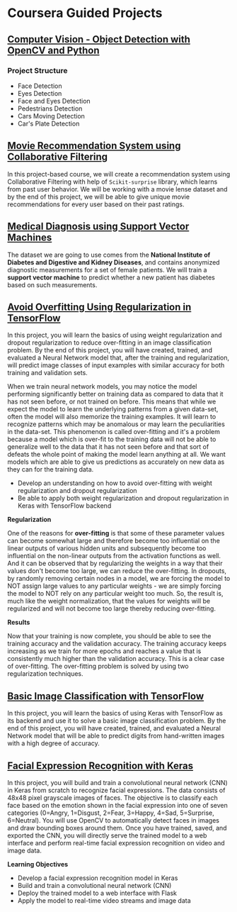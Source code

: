 # **Coursera Guided Projects**

## [Computer Vision - Object Detection with OpenCV and Python](https://github.com/shejz/Coursera-guided-projects/tree/master/Computer%20Vision%20-%20Object%20Detection%20with%20OpenCV%20and%20Python)

### **Project Structure**
- Face Detection
- Eyes Detection
- Face and Eyes Detection
- Pedestrians Detection
- Cars Moving Detection
- Car's Plate Detection

## [Movie Recommendation System using Collaborative Filtering](https://github.com/shejz/Coursera-guided-projects/tree/master/Movie%20Recommendation%20System%20using%20Collaborative%20Filtering)
In this project-based course, we will create a recommendation system using Collaborative Filtering with help of `Scikit-surprise` library, which learns from past user behavior. We will be working with a movie lense dataset and by the end of this project, we will be able to give unique movie recommendations for every user based on their past ratings.

## [Medical Diagnosis using Support Vector Machines](https://github.com/shejz/Coursera-guided-projects/tree/master/Medical%20Diagnosis%20using%20Support%20Vector%20Machines)
The dataset we are going to use comes from the **National Institute of Diabetes and Digestive and Kidney Diseases**, and contains anonymized diagnostic measurements for a set of female patients.  We will train a **support vector machine** to predict whether a new patient has diabetes based on such measurements.

## [Avoid Overfitting Using Regularization in TensorFlow](https://github.com/shejz/Coursera-guided-projects/tree/master/Avoid%20Overfitting%20Using%20Regularization%20in%20TensorFlow)
In this project, you will learn the basics of using weight regularization and dropout regularization to reduce over-fitting in an image classification problem. By the end of this project, you will have created, trained, and evaluated a Neural Network model that, after the training and regularization, will predict image classes of input examples with similar accuracy for both training and validation sets.

When we train neural network models, you may notice the model performing significantly better on training data as compared to data that it has not seen before, or not trained on before. This means that while we expect the model to learn the underlying patterns from a given data-set, often the model will also memorize the training examples. It will learn to recognize patterns which may be anomalous or may learn the peculiarities in the data-set. This phenomenon is called over-fitting and it's a problem because a model which is over-fit to the training data will not be able to generalize well to the data that it has not seen before and that sort of defeats the whole point of making the model learn anything at all. We want models which are able to give us predictions as accurately on new data as they can for the training data.

- Develop an understanding on how to avoid over-fitting with weight regularization and dropout regularization
- Be able to apply both weight regularization and dropout regularization in Keras with TensorFlow backend

**Regularization**

One of the reasons for **over-fitting** is that some of these parameter values can become somewhat large and therefore become too influential on the linear outputs of various hidden units and subsequently become too influential on the non-linear outputs from the activation functions as well. And it can be observed that by regularizing the weights in a way that their values don't become too large, we can reduce the over-fitting. In dropouts, by randomly removing certain nodes in a model, we are forcing the model to NOT assign large values to any particular weights - we are simply forcing the model to NOT rely on any particular weight too much. So, the result is, much like the weight normalization, that the values for weights will be regularized and will not become too large thereby reducing over-fitting.

**Results**

Now that your training is now complete, you should be able to see the training accuracy and the validation accuracy. The training accuracy keeps increasing as we train for more epochs and reaches a value that is consistently much higher than the validation accuracy. This is a clear case of over-fitting. The over-fitting problem is solved by using two regularization techniques.

## [Basic Image Classification with TensorFlow](https://github.com/shejz/Coursera-guided-projects/tree/master/Basic%20Image%20Classification%20with%20TensorFlow)
In this project, you will learn the basics of using Keras with TensorFlow as its backend and use it to solve a basic image classification problem. By the end of this project, you will have created, trained, and evaluated a Neural Network model that will be able to predict digits from hand-written images with a high degree of accuracy. 

## [Facial Expression Recognition with Keras](https://github.com/shejz/Coursera-guided-projects/tree/master/Facial%20Recognition%20with%20Keras)
In this project, you will build and train a convolutional neural network (CNN) in Keras from scratch to recognize facial expressions. The data consists of 48x48 pixel grayscale images of faces. The objective is to classify each face based on the emotion shown in the facial expression into one of seven categories (0=Angry, 1=Disgust, 2=Fear, 3=Happy, 4=Sad, 5=Surprise, 6=Neutral). You will use OpenCV to automatically detect faces in images and draw bounding boxes around them. Once you have trained, saved, and exported the CNN, you will directly serve the trained model to a web interface and perform real-time facial expression recognition on video and image data. 

**Learning Objectives**

- Develop a facial expression recognition model in Keras
- Build and train a convolutional neural network (CNN)
- Deploy the trained model to a web interface with Flask
- Apply the model to real-time video streams and image data
